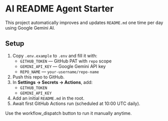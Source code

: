 # AI README Agent Starter

This project automatically improves and updates `README.md` one time per day using Google Gemini AI.

## Setup

1. Copy `.env.example` to `.env` and fill it with:
   - `GITHUB_TOKEN` — GitHub PAT with `repo` scope
   - `GEMINI_API_KEY` — Google Gemini API key
   - `REPO_NAME` — `your-username/repo-name`
2. Push this repo to GitHub.
3. In **Settings → Secrets → Actions**, add:
   - `GITHUB_TOKEN`
   - `GEMINI_API_KEY`
4. Add an initial `README.md` in the root.
5. Await first GitHub Actions run (scheduled at 10:00 UTC daily).

Use the workflow_dispatch button to run it manually anytime.
